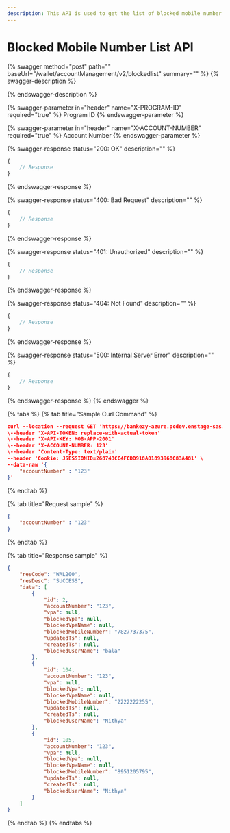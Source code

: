 ```yaml
---
description: This API is used to get the list of blocked mobile number
---
```


# Blocked Mobile Number List API

{% swagger method="post" path="" baseUrl="<domain>/wallet/accountManagement/v2/blockedlist" summary="" %}
{% swagger-description %}

{% endswagger-description %}

{% swagger-parameter in="header" name="X-PROGRAM-ID" required="true" %}
Program ID 
{% endswagger-parameter %}

{% swagger-parameter in="header" name="X-ACCOUNT-NUMBER" required="true" %}
Account Number 
{% endswagger-parameter %}

{% swagger-response status="200: OK" description="" %}
```javascript
{
    // Response
}
```
{% endswagger-response %}

{% swagger-response status="400: Bad Request" description="" %}
```javascript
{
    // Response
}
```
{% endswagger-response %}

{% swagger-response status="401: Unauthorized" description="" %}
```javascript
{
    // Response
}
```
{% endswagger-response %}

{% swagger-response status="404: Not Found" description="" %}
```javascript
{
    // Response
}
```
{% endswagger-response %}

{% swagger-response status="500: Internal Server Error" description="" %}
```javascript
{
    // Response
}
```
{% endswagger-response %}
{% endswagger %}

{% tabs %}
{% tab title="Sample  Curl Command" %}
```json
curl --location --request GET 'https://bankezy-azure.pcdev.enstage-sas.com/wallet/accountManagement/v1/blockedlist' \
\--header 'X-API-TOKEN: replace-with-actual-token'
\--header 'X-API-KEY: MOB-APP-2001'
\--header 'X-ACCOUNT-NUMBER: 123'
\--header 'Content-Type: text/plain'
--header 'Cookie: JSESSIONID=268743CC4FCDD918A01893968C83A481' \
--data-raw '{
    "accountNumber" : "123"
}'
```
{% endtab %}

{% tab title="Request sample" %}
```json
{
    "accountNumber" : "123"
}
```
{% endtab %}

{% tab title="Response sample" %}
```json
{
    "resCode": "WAL200",
    "resDesc": "SUCCESS",
    "data": [
        {
            "id": 2,
            "accountNumber": "123",
            "vpa": null,
            "blockedVpa": null,
            "blockedVpaName": null,
            "blockedMobileNumber": "7827737375",
            "updatedTs": null,
            "createdTs": null,
            "blockedUserName": "bala"
        },
        {
            "id": 104,
            "accountNumber": "123",
            "vpa": null,
            "blockedVpa": null,
            "blockedVpaName": null,
            "blockedMobileNumber": "2222222255",
            "updatedTs": null,
            "createdTs": null,
            "blockedUserName": "Nithya"
        },
        {
            "id": 105,
            "accountNumber": "123",
            "vpa": null,
            "blockedVpa": null,
            "blockedVpaName": null,
            "blockedMobileNumber": "8951205795",
            "updatedTs": null,
            "createdTs": null,
            "blockedUserName": "Nithya"
        }
    ]
}
```
{% endtab %}
{% endtabs %}
